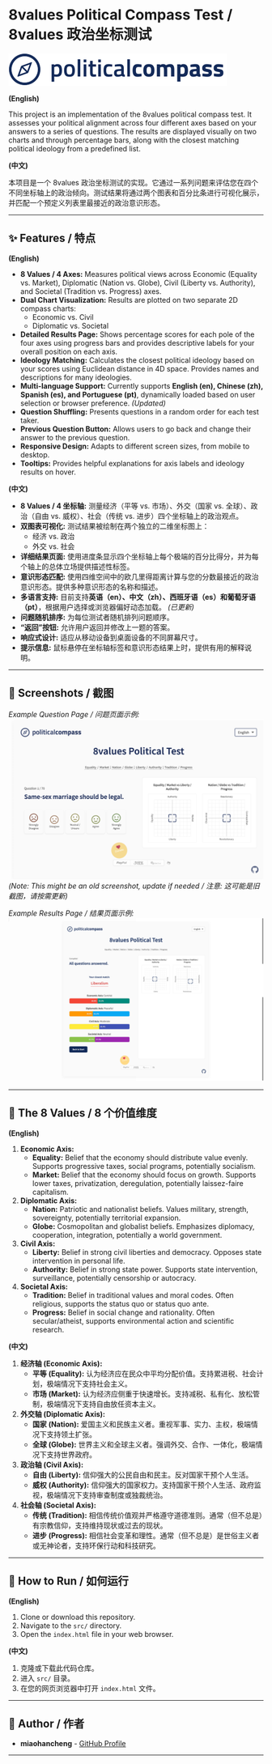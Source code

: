 # 8values Political Compass Test / 8values 政治坐标测试

[![Political Compass Logo](images/political-compass-logo.svg)](https://miaohancheng.github.io/political-compass/src/)

**(English)**

This project is an implementation of the 8values political compass test. It assesses your political alignment across four different axes based on your answers to a series of questions. The results are displayed visually on two charts and through percentage bars, along with the closest matching political ideology from a predefined list.

**(中文)**

本项目是一个 8values 政治坐标测试的实现。它通过一系列问题来评估您在四个不同坐标轴上的政治倾向。测试结果将通过两个图表和百分比条进行可视化展示，并匹配一个预定义列表里最接近的政治意识形态。

---

## ✨ Features / 特点

**(English)**

* **8 Values / 4 Axes:** Measures political views across Economic (Equality vs. Market), Diplomatic (Nation vs. Globe), Civil (Liberty vs. Authority), and Societal (Tradition vs. Progress) axes.
* **Dual Chart Visualization:** Results are plotted on two separate 2D compass charts:
    * Economic vs. Civil
    * Diplomatic vs. Societal
* **Detailed Results Page:** Shows percentage scores for each pole of the four axes using progress bars and provides descriptive labels for your overall position on each axis.
* **Ideology Matching:** Calculates the closest political ideology based on your scores using Euclidean distance in 4D space. Provides names and descriptions for many ideologies.
* **Multi-language Support:** Currently supports **English (en), Chinese (zh), Spanish (es), and Portuguese (pt)**, dynamically loaded based on user selection or browser preference. *(Updated)*
* **Question Shuffling:** Presents questions in a random order for each test taker.
* **Previous Question Button:** Allows users to go back and change their answer to the previous question.
* **Responsive Design:** Adapts to different screen sizes, from mobile to desktop.
* **Tooltips:** Provides helpful explanations for axis labels and ideology results on hover.

**(中文)**

* **8 Values / 4 坐标轴:** 测量经济（平等 vs. 市场）、外交（国家 vs. 全球）、政治（自由 vs. 威权）、社会（传统 vs. 进步）四个坐标轴上的政治观点。
* **双图表可视化:** 测试结果被绘制在两个独立的二维坐标图上：
    * 经济 vs. 政治
    * 外交 vs. 社会
* **详细结果页面:** 使用进度条显示四个坐标轴上每个极端的百分比得分，并为每个轴上的总体立场提供描述性标签。
* **意识形态匹配:** 使用四维空间中的欧几里得距离计算与您的分数最接近的政治意识形态。提供多种意识形态的名称和描述。
* **多语言支持:** 目前支持**英语（en）、中文（zh）、西班牙语（es）和葡萄牙语（pt）**，根据用户选择或浏览器偏好动态加载。 *(已更新)*
* **问题随机排序:** 为每位测试者随机排列问题顺序。
* **“返回”按钮:** 允许用户返回并修改上一题的答案。
* **响应式设计:** 适应从移动设备到桌面设备的不同屏幕尺寸。
* **提示信息:** 鼠标悬停在坐标轴标签和意识形态结果上时，提供有用的解释说明。

---

## 📸 Screenshots / 截图


*Example Question Page / 问题页面示例:*
![Question Example](images/question-sample.png)
*(Note: This might be an old screenshot, update if needed / 注意: 这可能是旧截图，请按需更新)*

*Example Results Page / 结果页面示例:*
![Chart Example](images/result-sample.png)

---

## 🧭 The 8 Values / 8 个价值维度

**(English)**

1.  **Economic Axis:**
    * **Equality:** Belief that the economy should distribute value evenly. Supports progressive taxes, social programs, potentially socialism.
    * **Market:** Belief that the economy should focus on growth. Supports lower taxes, privatization, deregulation, potentially laissez-faire capitalism.
2.  **Diplomatic Axis:**
    * **Nation:** Patriotic and nationalist beliefs. Values military, strength, sovereignty, potentially territorial expansion.
    * **Globe:** Cosmopolitan and globalist beliefs. Emphasizes diplomacy, cooperation, integration, potentially a world government.
3.  **Civil Axis:**
    * **Liberty:** Belief in strong civil liberties and democracy. Opposes state intervention in personal life.
    * **Authority:** Belief in strong state power. Supports state intervention, surveillance, potentially censorship or autocracy.
4.  **Societal Axis:**
    * **Tradition:** Belief in traditional values and moral codes. Often religious, supports the status quo or status quo ante.
    * **Progress:** Belief in social change and rationality. Often secular/atheist, supports environmental action and scientific research.

**(中文)**

1.  **经济轴 (Economic Axis):**
    * **平等 (Equality):** 认为经济应在民众中平均分配价值。支持累进税、社会计划，极端情况下支持社会主义。
    * **市场 (Market):** 认为经济应侧重于快速增长。支持减税、私有化、放松管制，极端情况下支持自由放任资本主义。
2.  **外交轴 (Diplomatic Axis):**
    * **国家 (Nation):** 爱国主义和民族主义者。重视军事、实力、主权，极端情况下支持领土扩张。
    * **全球 (Globe):** 世界主义和全球主义者。强调外交、合作、一体化，极端情况下支持世界政府。
3.  **政治轴 (Civil Axis):**
    * **自由 (Liberty):** 信仰强大的公民自由和民主。反对国家干预个人生活。
    * **威权 (Authority):** 信仰强大的国家权力。支持国家干预个人生活、政府监视，极端情况下支持审查制度或独裁统治。
4.  **社会轴 (Societal Axis):**
    * **传统 (Tradition):** 相信传统价值观并严格遵守道德准则。通常（但不总是）有宗教信仰，支持维持现状或过去的现状。
    * **进步 (Progress):** 相信社会变革和理性。通常（但不总是）是世俗主义者或无神论者，支持环保行动和科技研究。

---

## 🚀 How to Run / 如何运行

**(English)**

1.  Clone or download this repository.
2.  Navigate to the `src/` directory.
3.  Open the `index.html` file in your web browser.

**(中文)**

1.  克隆或下载此代码仓库。
2.  进入 `src/` 目录。
3.  在您的网页浏览器中打开 `index.html` 文件。

---

## 👤 Author / 作者

* **miaohancheng** - [GitHub Profile](https://github.com/miaohancheng)

---
